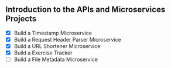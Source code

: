 ## Introduction to the APIs and Microservices Projects
- [x] Build a Timestamp Microservice
- [x] Build a Request Header Parser Microservice
- [x] Build a URL Shortener Microservice
- [x] Build a Exercise Tracker
- [ ] Build a File Metadata Microservice